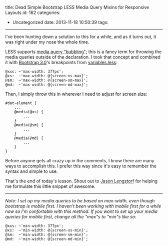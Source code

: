 title: Dead Simple Bootstrap LESS Media Query Mixins for Responsive Layouts
id: 162
categories:
  - Uncategorized
date: 2013-11-18 10:50:39
tags:
---

I've been hunting down a solution to this for a while, and as it turns out, it was right under my nose the whole time.

LESS supports [media query "bubbling"](https://github.com/SomMeri/less4j/wiki/Less-language-Media-Bubbling-and-Merging "Media Query Bubbling and Merging"); this is a fancy term for throwing the media queries outside of the declaration. I took that concept and combined it with [Bootstrap 3.0](http://getbootstrap.com "Bootstrap 3.0")'s breakpoints from [variables.less](https://github.com/twbs/bootstrap/blob/master/less/variables.less):

``` less
@xxs: ~'max-width: 377px';
@xs:  ~'max-width: @{screen-xs-max}';
@sm:  ~'max-width: @{screen-sm-max}';
@md:  ~'max-width: @{screen-md-max}';
```

Then, I simply throw this in wherever I need to adjust for screen size:

``` less
#dat-element { 
    ...
    @media(@xs) { 
        ...
    }
    @media(@sm) {
        ...
    }
    @media(@md) {
        ...
    }
}
```

Before anyone gets all crazy up in the comments, I know there are many ways to accomplish this. I prefer this way since it's easy to remember the syntax and simple to use.

That's the end of today's lesson. Shout out to [Jason Lengstorf](http://copterlabs.com "Rad Web Design") for helping me formulate this little snippet of awesome.
<br>

---

*Note: I set up my media queries to be based on max-width, even though bootstrap is mobile first. I haven't been working with mobile first for a while now so I'm confortable with this method. If you want to set up your media queries for mobile first, change all the "max"s to "min"s like so:*

```
@xxs: ~'min-width: 377px';
@xs:  ~'min-width: @{screen-xs-min}';
@sm:  ~'min-width: @{screen-sm-min}';
@md:  ~'min-width: @{screen-md-min}';
```

